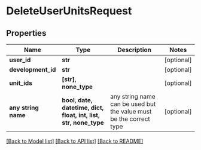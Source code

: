 # DeleteUserUnitsRequest


## Properties
Name | Type | Description | Notes
------------ | ------------- | ------------- | -------------
**user_id** | **str** |  | [optional] 
**development_id** | **str** |  | [optional] 
**unit_ids** | **[str], none_type** |  | [optional] 
**any string name** | **bool, date, datetime, dict, float, int, list, str, none_type** | any string name can be used but the value must be the correct type | [optional]

[[Back to Model list]](../README.md#documentation-for-models) [[Back to API list]](../README.md#documentation-for-api-endpoints) [[Back to README]](../README.md)


